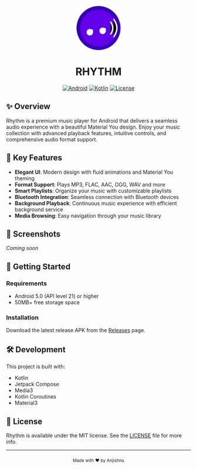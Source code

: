 <div align="center">
  <img src="app\rhythm_logo.png" width="120" height="120" alt="Rhythm Logo"/>
  
  # RHYTHM
  
  [![Android](https://img.shields.io/badge/Platform-Android-3DDC84?style=flat-square&logo=android&logoColor=white)](https://www.android.com)
  [![Kotlin](https://img.shields.io/badge/Kotlin-1.8-7F52FF?style=flat-square&logo=kotlin&logoColor=white)](https://kotlinlang.org)
  [![License](https://img.shields.io/badge/License-MIT-blue?style=flat-square)](LICENSE)
</div>

## ✨ Overview

Rhythm is a premium music player for Android that delivers a seamless audio experience with a beautiful Material You design. Enjoy your music collection with advanced playback features, intuitive controls, and comprehensive audio format support.

## 🎵 Key Features

- **Elegant UI**: Modern design with fluid animations and Material You theming
- **Format Support**: Plays MP3, FLAC, AAC, OGG, WAV and more
- **Smart Playlists**: Organize your music with customizable playlists
- **Bluetooth Integration**: Seamless connection with Bluetooth devices
- **Background Playback**: Continuous music experience with efficient background service
- **Media Browsing**: Easy navigation through your music library

## 📱 Screenshots

*Coming soon*

## 🚀 Getting Started

### Requirements
- Android 5.0 (API level 21) or higher
- 50MB+ free storage space

### Installation
Download the latest release APK from the [Releases](https://github.com/chromahub/rhythm/releases) page.

## 🛠️ Development

This project is built with:
- Kotlin
- Jetpack Compose
- Media3
- Kotlin Coroutines
- Material3


## 📄 License

Rhythm is available under the MIT license. See the [LICENSE](LICENSE) file for more info.


---

<div align="center">
  <sub>Made with ❤️ by Anjishnu</sub>
</div>
